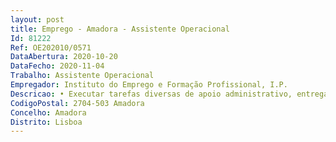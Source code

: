 ```yaml
--- 
layout: post
title: Emprego - Amadora - Assistente Operacional
Id: 81222
Ref: OE202010/0571
DataAbertura: 2020-10-20
DataFecho: 2020-11-04
Trabalho: Assistente Operacional
Empregador: Instituto do Emprego e Formação Profissional, I.P.
Descricao: • Executar tarefas diversas de apoio administrativo, entregar e receber correspondência e outros documentos em locais diversos • Auxiliar os serviços de reprodução e arquivo de documentos www.iefp.ptMod. IEFP 9820 020• Assegurar o contacto entre os serviços • Efetuar a receção e entrega de expediente e encomendas.
CodigoPostal: 2704-503 Amadora
Concelho: Amadora
Distrito: Lisboa
--- 
```

